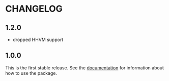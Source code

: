 CHANGELOG
=========

1.2.0
-----

* dropped HHVM support

1.0.0
-----

This is the first stable release. See the [documentation](README) for
information about how to use the package.
